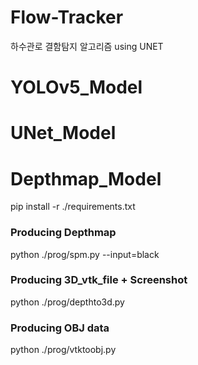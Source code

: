 # Flow-Tracker
하수관로 결함탐지 알고리즘  using UNET

# YOLOv5_Model

# UNet_Model

# Depthmap_Model
pip install -r ./requirements.txt
### Producing Depthmap
python ./prog/spm.py --input=black
### Producing 3D_vtk_file + Screenshot
python ./prog/depthto3d.py
### Producing OBJ data
python ./prog/vtktoobj.py
